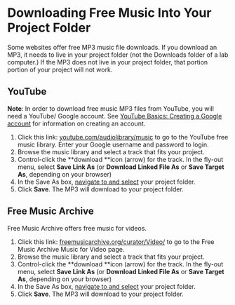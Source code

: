 # Downloading Free Music Into Your Project Folder

Some websites offer free MP3 music file downloads. If you download an MP3, it needs to live in your project folder \(not the Downloads folder of a lab computer.\) If the MP3 does not live in your project folder, that portion portion of your project will not work.

## YouTube

**Note**: In order to download free music MP3 files from YouTube, you will need a YouTube/ Google account. See [YouTube Basics: Creating a Google account](https://jjloomis.gitbooks.io/youtube-account-basics/content/creating-a-google-account.html) for information on creating an account.

1. Click this link: [youtube.com/audiolibrary/music](https://www.youtube.com/audiolibrary/music) to go to the YouTube free music library. Enter your Google username and password to login.
2. Browse the music library and select a track that fits your project.
3. Control-click the **download **icon \(arrow\) for the track. In the fly-out menu, select **Save Link As** \(or **Download Linked File As** or **Save Target As**, depending on your browser\)
4. In the Save As box, [navigate to and select](https://jjloomis.gitbooks.io/file-and-folder-management/content/navigating-folder-tree.html) your project folder.  
5. Click **Save**. The MP3 will download to your project folder. 

## Free Music Archive 

Free Music Archive offers free music for videos. 

1. Click this link: [freemusicarchive.org/curator/Video/](http://freemusicarchive.org/curator/Video/) to go to the Free Music Archive Music for Video page.
2. Browse the music library and select a track that fits your project.
3. Control-click the **download **icon \(arrow\) for the track. In the fly-out menu, select **Save Link As** \(or **Download Linked File As** or **Save Target As**, depending on your browser\)
4. In the Save As box, [navigate to and select](https://jjloomis.gitbooks.io/file-and-folder-management/content/navigating-folder-tree.html) your project folder.  
5. Click **Save**. The MP3 will download to your project folder. 






